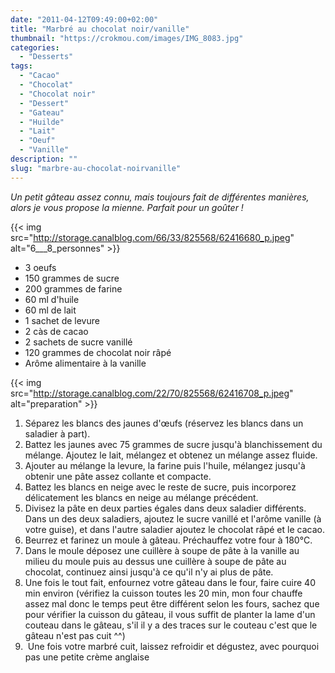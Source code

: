 ```yaml
---
date: "2011-04-12T09:49:00+02:00"
title: "Marbré au chocolat noir/vanille"
thumbnail: "https://crokmou.com/images/IMG_8083.jpg"
categories:
  - "Desserts"
tags:
  - "Cacao"
  - "Chocolat"
  - "Chocolat noir"
  - "Dessert"
  - "Gateau"
  - "Huilde"
  - "Lait"
  - "Oeuf"
  - "Vanille"
description: ""
slug: "marbre-au-chocolat-noirvanille"
---
```




_Un petit gâteau assez connu, mais toujours fait de différentes manières, alors je vous propose la mienne. Parfait pour un goûter !_

{{< img src="http://storage.canalblog.com/66/33/825568/62416680_p.jpeg" alt="6___8_personnes" >}}

*   3 oeufs
*   150 grammes de sucre
*   200 grammes de farine
*   60 ml d'huile
*   60 ml de lait
*   1 sachet de levure
*   2 càs de cacao
*   2 sachets de sucre vanillé
*   120 grammes de chocolat noir râpé
*   Arôme alimentaire à la vanille

{{< img src="http://storage.canalblog.com/22/70/825568/62416708_p.jpeg" alt="preparation" >}}

1.  Séparez les blancs des jaunes d'œufs (réservez les blancs dans un saladier à part).
2.  Battez les jaunes avec 75 grammes de sucre jusqu'à blanchissement du mélange. Ajoutez le lait, mélangez et obtenez un mélange assez fluide.
3.  Ajouter au mélange la levure, la farine puis l'huile, mélangez jusqu'à obtenir une pâte assez collante et compacte.
4.  Battez les blancs en neige avec le reste de sucre, puis incorporez délicatement les blancs en neige au mélange précédent.
5.  Divisez la pâte en deux parties égales dans deux saladier différents. Dans un des deux saladiers, ajoutez le sucre vanillé et l'arôme vanille (à votre guise), et dans l'autre saladier ajoutez le chocolat râpé et le cacao.
6.  Beurrez et farinez un moule à gâteau. Préchauffez votre four à 180°C.
7.  Dans le moule déposez une cuillère à soupe de pâte à la vanille au milieu du moule puis au dessus une cuillère à soupe de pâte au chocolat, continuez ainsi jusqu'à ce qu'il n'y ai plus de pâte.
8.  Une fois le tout fait, enfournez votre gâteau dans le four, faire cuire 40 min environ (vérifiez la cuisson toutes les 20 min, mon four chauffe assez mal donc le temps peut être différent selon les fours, sachez que pour vérifier la cuisson du gâteau, il vous suffit de planter la lame d'un couteau dans le gâteau, s'il il y a des traces sur le couteau c'est que le gâteau n'est pas cuit ^^)
9.   Une fois votre marbré cuit, laissez refroidir et dégustez, avec pourquoi pas une petite crème anglaise